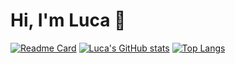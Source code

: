 # Hi, I'm Luca 👋
[![Readme Card](https://github-readme-stats.vercel.app/api/pin/?username=Luca9862&repo=github-readme-stats)](https://github.com/anuraghazra/github-readme-stats)
[![Luca's GitHub stats](https://github-readme-stats.vercel.app/api?username=Luca9862&show_icons=true&theme=dark)](https://github.com/anuraghazra/github-readme-stats)
[![Top Langs](https://github-readme-stats.vercel.app/api/top-langs/?username=Luca9862&theme=dark)](https://github.com/anuraghazra/github-readme-stats)
